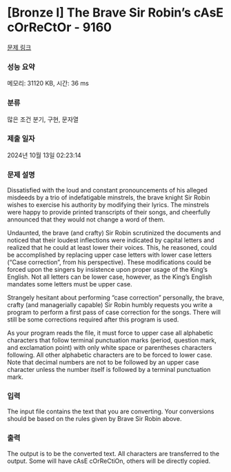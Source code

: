 # [Bronze I] The Brave Sir Robin’s cAsE cOrReCtOr - 9160 

[문제 링크](https://www.acmicpc.net/problem/9160) 

### 성능 요약

메모리: 31120 KB, 시간: 36 ms

### 분류

많은 조건 분기, 구현, 문자열

### 제출 일자

2024년 10월 13일 02:23:14

### 문제 설명

<p>Dissatisfied with the loud and constant pronouncements of his alleged misdeeds by a trio of indefatigable minstrels, the brave knight Sir Robin wishes to exercise his authority by modifying their lyrics. The minstrels were happy to provide printed transcripts of their songs, and cheerfully announced that they would not change a word of them.</p>

<p>Undaunted, the brave (and crafty) Sir Robin scrutinized the documents and noticed that their loudest inflections were indicated by capital letters and realized that he could at least lower their voices. This, he reasoned, could be accomplished by replacing upper case letters with lower case letters (“Case correction”, from his perspective). These modifications could be forced upon the singers by insistence upon proper usage of the King’s English. Not all letters can be lower case, however, as the King’s English mandates some letters must be upper case.</p>

<p>Strangely hesitant about performing “case correction” personally, the brave, crafty (and managerially capable) Sir Robin humbly requests you write a program to perform a first pass of case correction for the songs. There will still be some corrections required after this program is used.</p>

<p>As your program reads the file, it must force to upper case all alphabetic characters that follow terminal punctuation marks (period, question mark, and exclamation point) with only white space or parentheses characters following. All other alphabetic characters are to be forced to lower case. Note that decimal numbers are not to be followed by an upper case character unless the number itself is followed by a terminal punctuation mark.</p>

### 입력 

 <p>The input file contains the text that you are converting. Your conversions should be based on the rules given by Brave Sir Robin above.</p>

### 출력 

 <p>The output is to be the converted text. All characters are transferred to the output. Some will have cAsE cOrReCtiOn, others will be directly copied.</p>

